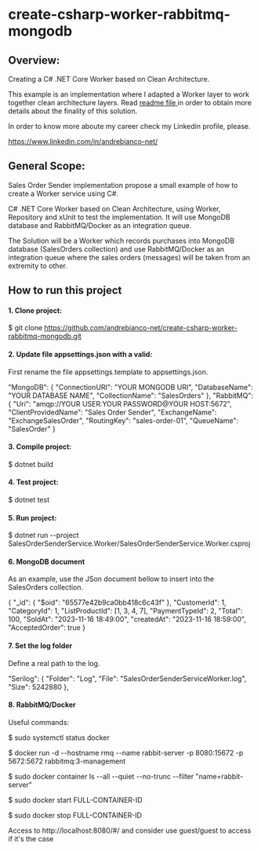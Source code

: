 # create-csharp-worker-rabbitmq-mongodb

## Overview:
Creating a C# .NET Core Worker based on Clean Architecture.

This example is an implementation where I adapted a Worker layer to work together clean architecture layers. Read [readme file ](https://github.com/andrebianco-net/andrebianco-net#readme) in order to obtain more details about the finality of this solution.

In order to know more aboute my career check my Linkedin profile, please.

https://www.linkedin.com/in/andrebianco-net/

## General Scope:

Sales Order Sender implementation propose a small example of how to create a Worker service using C#.

C# .NET Core Worker based on Clean Architecture, using Worker, Repository and xUnit to test the implementation. It will use MongoDB database and RabbitMQ/Docker as an integration queue.  

The Solution will be a Worker which records purchases into MongoDB database (SalesOrders collection) and use RabbitMQ/Docker as an integration queue where the sales orders (messages) will be taken from an extremity to other.

## How to run this project

#### 1. Clone project:

$ git clone https://github.com/andrebianco-net/create-csharp-worker-rabbitmq-mongodb.git

#### 2. Update file appsettings.json with a valid:

First rename the file appsettings.template to appsettings.json.

"MongoDB": {
    "ConnectionURI": "YOUR MONGODB URI",
    "DatabaseName": "YOUR DATABASE NAME",
    "CollectionName": "SalesOrders"
},
"RabbitMQ": {
    "Uri": "amqp://YOUR USER:YOUR PASSWORD@YOUR HOST:5672",
    "ClientProvidedName": "Sales Order Sender",
    "ExchangeName": "ExchangeSalesOrder",
    "RoutingKey": "sales-order-01",
    "QueueName": "SalesOrder"
  }

#### 3. Compile project:

$ dotnet build

#### 4. Test project:

$ dotnet test

#### 5. Run project:

$ dotnet run --project SalesOrderSenderService.Worker/SalesOrderSenderService.Worker.csproj

#### 6. MongoDB document

As an example, use the JSon document bellow to insert into the SalesOrders collection.

{
  "_id": {
    "$oid": "65577e42b9ca0bb418c6c43f"
  },
  "CustomerId": 1,
  "CategoryId": 1,
  "ListProductId": [1, 3, 4, 7],
  "PaymentTypeId": 2,
  "Total": 100,
  "SoldAt": "2023-11-16 18:49:00",
  "createdAt": "2023-11-16 18:59:00",
  "AcceptedOrder": true
}

#### 7. Set the log folder

Define a real path to the log.

"Serilog": {
    "Folder": "Log",
    "File": "SalesOrderSenderServiceWorker.log",
    "Size": 5242880
},

#### 8. RabbitMQ/Docker

Useful commands:

$ sudo systemctl status docker

$ docker run -d --hostname rmq --name rabbit-server -p 8080:15672 -p 5672:5672 rabbitmq:3-management

$ sudo docker container ls --all --quiet --no-trunc --filter "name=rabbit-server"

$ sudo docker start FULL-CONTAINER-ID

$ sudo docker stop FULL-CONTAINER-ID

Access to http://localhost:8080/#/ and consider use guest/guest to access if it's the case

